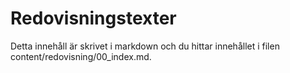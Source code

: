 ---
---
Redovisningstexter
=========================

Detta innehåll är skrivet i markdown och du hittar innehållet i filen content/redovisning/00_index.md.
